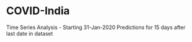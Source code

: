 # COVID-India
Time Series Analysis - Starting 31-Jan-2020
Predictions for 15 days after last date in dataset

